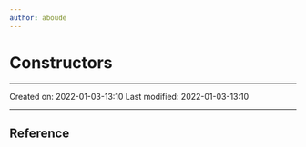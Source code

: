 ```yaml
---
author: aboude
---
```

# Constructors
___

Created on: 2022-01-03-13:10
Last modified: 2022-01-03-13:10

___

## Reference